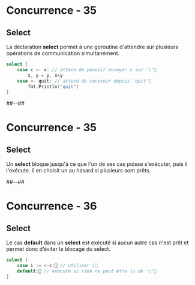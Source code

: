 # Concurrence - 35

## Select

La déclaration **select** permet à une goroutine d'attendre sur plusieurs opérations de communication simultanément.

```Go
select {
    case c <- x: // attend de pouvoir envoyer x sur 'c'
        x, y = y, x+y
    case <- quit: // attend de recevoir depuis 'quit'
        fmt.Println("quit")
}
```

##--##

<!-- .slide: class="with-code" -->

# Concurrence - 35

## Select

Un **select** bloque jusqu'à ce que l'un de ses cas puisse s'exécuter, puis il l'exécute. Il en choisit un au hasard si plusieurs sont prêts.

##--##

<!-- .slide: class="with-code" -->

# Concurrence - 36

## Select

Le cas **default** dans un **select** est exécuté si aucun autre cas n'est prêt et permet donc d’éviter le blocage du select.

```Go
select {
    case i := <-c: // utiliser i
    default: // exécuté si rien ne peut être lu de 'c'
}
```
